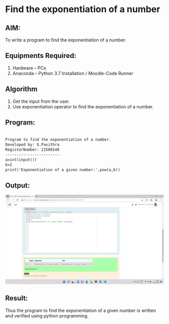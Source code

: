 # Find the exponentiation of a number

## AIM:
To write a program to find the exponentiation of a number.

## Equipments Required:
1. Hardware – PCs
2. Anaconda – Python 3.7 Installation / Moodle-Code Runner

## Algorithm
1. Get the input from the user.
2. Use exponentiation operator to find the exponentiation of a number.

## Program:
~~~

Program to find the exponentiation of a number.
Developed by: G.Pavithra
RegisterNumber: 21500148
------------------------
a=int(input())
b=2
print('Exponentiation of a given number:',pow(a,b))
~~~

## Output:
![exponentiation of a number](expo1.png)


## Result:
Thus the program to find the exponentiation of a given number is written and verified using python programming.
